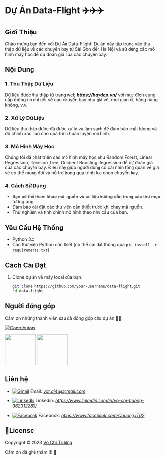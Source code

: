 <link rel="stylesheet" href="https://cdnjs.cloudflare.com/ajax/libs/font-awesome/5.15.3/css/all.min.css" integrity="sha384-mQ93GR66B00ZXjt0YO5KlohRA5SY2XofGJopfMz1YUnvfOBr5FaOgauM98gT5N" crossorigin="anonymous">

# Dự Án Data-Flight ✈️✈️✈️

## Giới Thiệu
Chào mừng bạn đến với Dự Án Data-Flight! Dự án này tập trung vào thu thập dữ liệu về các chuyến bay từ Sài Gòn đến Hà Nội và sử dụng các mô hình máy học để dự đoán giá của các chuyến bay.

## Nội Dung

### 1. Thu Thập Dữ Liệu
Dữ liệu được thu thập từ trang web ***https://baydep.vn/*** với mục đích cung cấp thông tin chi tiết về các chuyến bay như giá vé, thời gian đi, hãng hàng không, v.v.

### 2. Xử Lý Dữ Liệu
Dữ liệu thu thập được đã được xử lý và làm sạch để đảm bảo chất lượng và độ chính xác cao cho quá trình huấn luyện mô hình.

### 3. Mô Hình Máy Học
Chúng tôi đã phát triển các mô hình máy học như Random Forest, Linear Regression, Decision Tree, Gradient Boosting Regression để dự đoán giá của các chuyến bay. Điều này giúp người dùng có cái nhìn tổng quan về giá vé có thể mong đợi và hỗ trợ trong quá trình lựa chọn chuyến bay.

### 4. Cách Sử Dụng
- Bạn có thể tham khảo mã nguồn và tài liệu hướng dẫn trong các thư mục tương ứng.
- Đảm bảo cài đặt các thư viện cần thiết trước khi chạy mã nguồn.
- Thử nghiệm và tinh chỉnh mô hình theo nhu cầu của bạn.

## Yêu Cầu Hệ Thống
- Python 3.x
- Các thư viện Python cần thiết (có thể cài đặt thông qua `pip install -r requirements.txt`)

## Cách Cài Đặt
1. Clone dự án về máy local của bạn.
   ```bash
   git clone https://github.com/your-username/data-flight.git
   cd data-flight
## Người đóng góp
Cảm ơn những thành viên sau đã đóng góp cho dự án 🌹🎉: 

[![Contributors](https://img.shields.io/github/contributors/chuongprg-it/data-flight?style=for-the-badge)](https://github.com/chuongprg-it/data-flight/graphs/contributors)

[//]:#[![Avatar](https://github.com/chuongprg-it.png?size=100)](https://github.com/chuongprg-it)
[//]:#[![Avatar](https://github.com/chuongprg.png?size=100)](https://github.com/chuongprg)

[<img src="https://github.com/chuongprg-it.png?size=100" width="100" height="100" >](https://github.com/chuongprg-it)
[<img src="https://github.com/chuongprg.png?size=100" width="100" height="100" >](https://github.com/chuongprg)






## Liên hệ
- [![Gmail](https://img.shields.io/badge/Gmail-D14836?style=for-the-badge&logo=gmail&logoColor=white)](vct.ai4u@gmail.com)
Email: *vct.ai4u@gmail.com*

- [![LinkedIn](https://img.shields.io/badge/LinkedIn-0077B5?style=for-the-badge&logo=linkedin&logoColor=white)]([https://www.linkedin.com/in/your-username/](https://www.linkedin.com/in/vo-chi-truong-362312280/)) Linkedin: *https://www.linkedin.com/in/vo-chi-truong-362312280/*

- [![Facebook](https://img.shields.io/badge/Facebook-1877F2?style=for-the-badge&logo=facebook&logoColor=white)]([https://www.facebook.com/your-username/](https://www.facebook.com/Chuong.IT02)) Facebook: *https://www.facebook.com/Chuong.IT02*
## 📝License
Copyright © 2023 [Võ Chí Trường](https://github.com/chuongprg-it)

Cảm ơn đã ghé thăm !!! 💖
